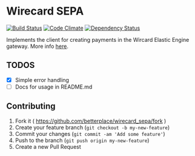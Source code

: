 # Wirecard SEPA
[![Build Status](https://api.travis-ci.org/betterplace/wirecard_sepa.svg?branch=master)](http://travis-ci.org/betterplace/wirecard_sepa)
[![Code Climate](https://codeclimate.com/repos/55494936e30ba04e91005d6e/badges/cd0d22df220babab1b66/gpa.svg)](https://codeclimate.com/repos/55494936e30ba04e91005d6e/feed)
[![Dependency Status](https://gemnasium.com/betterplace/wirecard_sepa.svg)](https://gemnasium.com/betterplace/wirecard_sepa)


Implements the client for creating payments in the Wircard Elastic Engine gateway.
More info [here](doc/wirecard-payment-processing-api-1.13.pdf).

## TODOS
- [x] Simple error handling
- [ ] Docs for usage in README.md

## Contributing
1. Fork it ( https://github.com/betterplace/wirecard_sepa/fork )
2. Create your feature branch (`git checkout -b my-new-feature`)
3. Commit your changes (`git commit -am 'Add some feature'`)
4. Push to the branch (`git push origin my-new-feature`)
5. Create a new Pull Request
